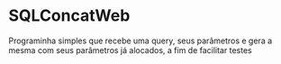# SQLConcatWeb
Programinha simples que recebe uma query, seus parâmetros e gera a mesma com seus parâmetros já alocados, a fim de facilitar testes
